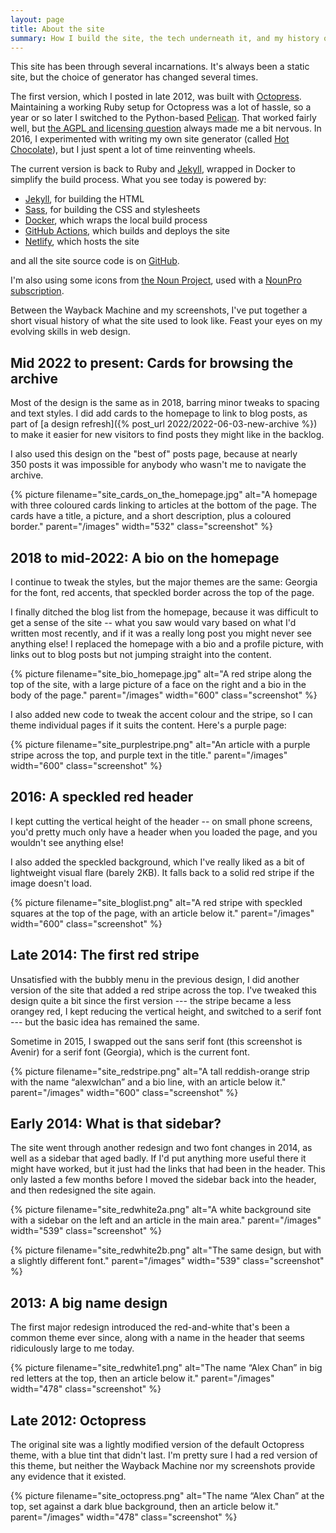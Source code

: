 ```yaml
---
layout: page
title: About the site
summary: How I build the site, the tech underneath it, and my history of questionable design decisions.
---
```


This site has been through several incarnations.
It's always been a static site, but the choice of generator has changed several times.

The first version, which I posted in late 2012, was built with [Octopress][octopress].
Maintaining a working Ruby setup for Octopress was a lot of hassle, so a year or so later I switched to the Python-based [Pelican][pelican].
That worked fairly well, but [the AGPL and licensing question][agpl] always made me a bit nervous.
In 2016, I experimented with writing my own site generator (called [Hot Chocolate][cocoa]), but I just spent a lot of time reinventing wheels.

[octopress]: http://octopress.org/
[pelican]: https://blog.getpelican.com/
[agpl]: https://github.com/getpelican/pelican/issues/1397
[cocoa]: https://pypi.org/project/hotchocolate/

The current version is back to Ruby and [Jekyll][jekyll], wrapped in Docker to simplify the build process.
What you see today is powered by:

*   [Jekyll][jekyll], for building the HTML
*   [Sass][sass], for building the CSS and stylesheets
*   [Docker][docker], which wraps the local build process
*   [GitHub Actions][github_actions], which builds and deploys the site
*   [Netlify], which hosts the site

and all the site source code is on [GitHub][github].

I'm also using some icons from [the Noun Project][noun], used with a [NounPro subscription][subscriptions].

Between the Wayback Machine and my screenshots, I've put together a short visual history of what the site used to look like.
Feast your eyes on my evolving skills in web design.

[jekyll]: https://jekyllrb.com/
[sass]: https://sass-lang.com/
[docker]: https://www.docker.com/
[github_actions]: https://github.com/features/actions
[github]: https://github.com/alexwlchan/alexwlchan.net/
[Netlify]: https://www.netlify.com
[noun]: https://thenounproject.com
[subscriptions]: https://thenounproject.com/pricing/

## Mid 2022 to present: Cards for browsing the archive

Most of the design is the same as in 2018, barring minor tweaks to spacing and text styles.
I did add cards to the homepage to link to blog posts, as part of [a design refresh]({% post_url 2022/2022-06-03-new-archive %}) to make it easier for new visitors to find posts they might like in the backlog.

I also used this design on the "best of" posts page, because at nearly 350&nbsp;posts it was impossible for anybody who wasn't me to navigate the archive.

{%
  picture
  filename="site_cards_on_the_homepage.jpg"
  alt="A homepage with three coloured cards linking to articles at the bottom of the page. The cards have a title, a picture, and a short description, plus a coloured border."
  parent="/images"
  width="532"
  class="screenshot"
%}

## 2018 to mid-2022: A bio on the homepage

I continue to tweak the styles, but the major themes are the same: Georgia for the font, red accents, that speckled border across the top of the page.

I finally ditched the blog list from the homepage, because it was difficult to get a sense of the site -- what you saw would vary based on what I'd written most recently, and if it was a really long post you might never see anything else!
I replaced the homepage with a bio and a profile picture, with links out to blog posts but not jumping straight into the content.

{%
  picture
  filename="site_bio_homepage.jpg"
  alt="A red stripe along the top of the site, with a large picture of a face on the right and a bio in the body of the page."
  parent="/images"
  width="600"
  class="screenshot"
%}

I also added new code to tweak the accent colour and the stripe, so I can theme individual pages if it suits the content.
Here's a purple page:

{%
  picture
  filename="site_purplestripe.png"
  alt="An article with a purple stripe across the top, and purple text in the title."
  parent="/images"
  width="600"
  class="screenshot"
%}

## 2016: A speckled red header

I kept cutting the vertical height of the header -- on small phone screens, you'd pretty much only have a header when you loaded the page, and you wouldn't see anything else!

I also added the speckled background, which I've really liked as a bit of lightweight visual flare (barely 2KB).
It falls back to a solid red stripe if the image doesn't load.

{%
  picture
  filename="site_bloglist.png"
  alt="A red stripe with speckled squares at the top of the page, with an article below it."
  parent="/images"
  width="600"
  class="screenshot"
%}

## Late 2014: The first red stripe

Unsatisfied with the bubbly menu in the previous design, I did another version of the site that added a red stripe across the top.
I've tweaked this design quite a bit since the first version --- the stripe became a less orangey red, I kept reducing the vertical height, and switched to a serif font --- but the basic idea has remained the same.

Sometime in 2015, I swapped out the sans serif font (this screenshot is Avenir) for a serif font (Georgia), which is the current font.

{%
  picture
  filename="site_redstripe.png"
  alt="A tall reddish-orange strip with the name “alexwlchan” and a bio line, with an article below it."
  parent="/images"
  width="600"
  class="screenshot"
%}

## Early 2014: What is that sidebar?

The site went through another redesign and two font changes in 2014, as well as a sidebar that aged badly.
If I'd put anything more useful there it might have worked, but it just had the links that had been in the header.
This only lasted a few months before I moved the sidebar back into the header, and then redesigned the site again.

{%
  picture
  filename="site_redwhite2a.png"
  alt="A white background site with a sidebar on the left and an article in the main area."
  parent="/images"
  width="539"
  class="screenshot"
%}

{%
  picture
  filename="site_redwhite2b.png"
  alt="The same design, but with a slightly different font."
  parent="/images"
  width="539"
  class="screenshot"
%}

## 2013: A big name design

The first major redesign introduced the red-and-white that's been a common theme ever since, along with a name in the header that seems ridiculously large to me today.

{%
  picture
  filename="site_redwhite1.png"
  alt="The name “Alex Chan” in big red letters at the top, then an article below it."
  parent="/images"
  width="478"
  class="screenshot"
%}

## Late 2012: Octopress

The original site was a lightly modified version of the default Octopress theme, with a blue tint that didn't last.
I'm pretty sure I had a red version of this theme, but neither the Wayback Machine nor my screenshots provide any evidence that it existed.

{%
  picture
  filename="site_octopress.png"
  alt="The name “Alex Chan” at the top, set against a dark blue background, then an article below it."
  parent="/images"
  width="478"
  class="screenshot"
%}

[heroku]: https://www.heroku.com/
[ghp]: https://pages.github.com/
